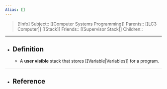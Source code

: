 ```yaml
---
Alias: []
---
```

> [!Info]
> Subject:: [[Computer Systems Programming]]
> Parents:: [[LC3 Computer]] [[Stack]]
> Friends:: [[Supervisor Stack]]
> Children:: 
---
- ## Definition
	- A **user visible** stack that stores [[Variable|Variables]] for a program.
---
- ## Reference